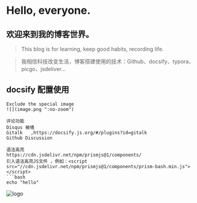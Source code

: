 # Hello, everyone.
## 欢迎来到我的博客世界。

> This blog is for learning, keep good habits, recording life.

> 我相信科技改变生活，博客搭建使用的技术：Github、docsify、typora、picgo、jsdeliver...


## docsify 配置使用
```
Exclude the special image
![](image.png ":no-zoom")

评论功能
Disqus 被墙
Gitalk   ,https://docsify.js.org/#/plugins?id=gitalk
Github Discussion

语法高亮
https://cdn.jsdelivr.net/npm/prismjs@1/components/
引入语法高亮JS文件 ，例如：<script src="//cdn.jsdelivr.net/npm/prismjs@1/components/prism-bash.min.js"></script>
```bash
echo "hello"
```

![logo](https://docsify.js.org/_media/icon.svg ':size=50x100')


```